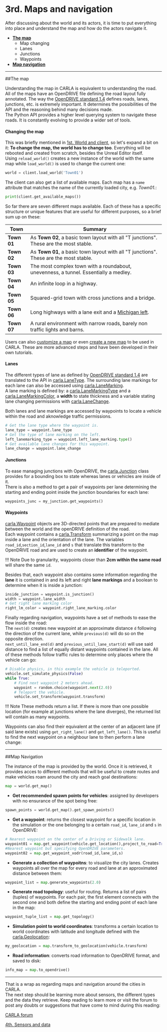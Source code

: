 <h1>3rd. Maps and navigation</h1>

After discussing about the world and its actors, it is time to put everything into place and understand the map and how do the actors navigate it. 

  * [__The map__](#the-map)  
	* Map changing  
	* Lanes  
	* Junctions  
	* Waypoints  
  * [__Map navigation__](#map-navigation)

---------------
##The map  

Understanding the map in CARLA is equivalent to understanding the road. All of the maps have an OpenDRIVE file defining the road layout fully annotated. The way the [OpenDRIVE standard 1.4](http://www.opendrive.org/docs/OpenDRIVEFormatSpecRev1.4H.pdf) defines roads, lanes, junctions, etc. is extremely important. It determines the possibilities of the API and the reasoning behind many decisions made.  
The Python API provides a higher level querying system to navigate these roads. It is constantly evolving to provide a wider set of tools.

<h4>Changing the map</h4>

This was briefly mentioned in [1st. World and client](core_world.md), so let's expand a bit on it: __To change the map, the world has to change too__. Everything will be rebooted and created from scratch, besides the Unreal Editor itself.  
Using `reload_world()` creates a new instance of the world with the same map while `load_world()` is used to change the current one:  

```py
world = client.load_world('Town01')
```
The client can also get a list of available maps. Each map has a `name` attribute that matches the name of the currently loaded city, e.g. _Town01._:
```py
print(client.get_available_maps())
```
So far there are seven different maps available. Each of these has a specific structure or unique features that are useful for different purposes, so a brief sum up on these: 

Town | Summary
-- | --
__Town 01__ | As __Town 02__, a basic town layout with all "T junctions". These are the most stable.
__Town 02__ | As __Town 01__, a basic town layout with all "T junctions". These are the most stable.
__Town 03__ | The most complex town with a roundabout, unevenness, a tunnel. Essentially a medley.
__Town 04__ | An infinite loop in a highway.
__Town 05__ | Squared-grid town with cross junctions and a bridge.
__Town 06__ | Long highways with a lane exit and a [Michigan left](https://en.wikipedia.org/wiki/Michigan_left).
__Town 07__ | A rural environment with narrow roads, barely non traffic lights and barns.

Users can also [customize a map](dev/map_customization.md) or even [create a new map](how_to_make_a_new_map.md) to be used in CARLA. These are more advanced steps and have been developed in their own tutorials.  


<h4>Lanes</h4>

The different types of lane as defined by [OpenDRIVE standard 1.4](http://www.opendrive.org/docs/OpenDRIVEFormatSpecRev1.4H.pdf) are translated to the API in [carla.LaneType](python_api.md#carla.LaneType). The surrounding lane markings for each lane can also be accessed using [carla.LaneMarking](python_api.md#carla.LaneMarkingType).  
A lane marking is defined by: a [carla.LaneMarkingType](python_api.md#carla.LaneMarkingType) and a [carla.LaneMarkingColor](python_api.md#carla.LaneMarkingColor), a __width__ to state thickness and a variable stating lane changing permissions with [carla.LaneChange](python_api.md#carla.LaneChange).  

Both lanes and lane markings are accessed by waypoints to locate a vehicle within the road and aknowledge traffic permissions.  

```py
# Get the lane type where the waypoint is. 
lane_type = waypoint.lane_type
# Get the type of lane marking on the left. 
left_lanemarking_type = waypoint.left_lane_marking.type()
# Get available lane changes for this waypoint.
lane_change = waypoint.lane_change
```

<h4>Junctions</h4>

To ease managing junctions with OpenDRIVE, the [carla.Junction](python_api.md#carla.Junction) class provides for a bounding box to state whereas lanes or vehicles are inside of it.  
There is also a method to get a pair of waypoints per lane determining the starting and ending point inside the junction boundaries for each lane:  
```py
waypoints_junc = my_junction.get_waypoints()
```

<h4>Waypoints</h4>

[carla.Waypoint](python_api.md#carla.Waypoint) objects are 3D-directed points that are prepared to mediate between the world and the openDRIVE definition of the road.  
Each waypoint contains a [carla.Transform](python_api.md#carla.Transform) summarizing a point on the map inside a lane and the orientation of the lane. The variables `road_id`,`section_id`,`lane_id` and `s` that translate this transform to the OpenDRIVE road and are used to create an __identifier__ of the waypoint.  

!!! Note
    Due to granularity, waypoints closer than __2cm within the same road__ will share the same `id`. 

Besides that, each waypoint also contains some information regarding the __lane__ it is contained in and its left and right __lane markings__ and a boolean to determine when it is inside a junction: 

```py
inside_junction = waypoint.is_junction()
width = waypoint.lane_width
# Get right lane marking color
right_lm_color = waypoint.right_lane_marking.color
```

Finally regarding navigation, waypoints have a set of methods to ease the flow inside the road:  
The `next(d)` creates new waypoint at an approximate distance `d` following the direction of the current lane, while `previous(d)` will do so on the opposite direction.  
`next_until_lane_end(d)` and `previous_until_lane_start(d)` will use said distance to find a list of equally distant waypoints contained in the lane. All of these methods follow traffic rules to determine only places where the vehicle can go:
```py
# Disable physics, in this example the vehicle is teleported.
vehicle.set_simulate_physics(False)
while True:
    # Find next waypoint 2 meters ahead.
    waypoint = random.choice(waypoint.next(2.0))
    # Teleport the vehicle.
    vehicle.set_transform(waypoint.transform)
```  

!!! Note
    These methods return a list. If there is more than one possible location (for example at junctions where the lane diverges), the returned list will contain as many waypoints. 

Waypoints can also find their equivalent at the center of an adjacent lane (if said lane exists) using `get_right_lane()` and `get_left_lane()`. This is useful to find the next waypoint on a neighbour lane to then perform a lane change: 


---------------
##Map Navigation

The instance of the map is provided by the world. Once it is retrieved, it provides acces to different methods that will be useful to create routes and make vehicles roam around the city and reach goal destinations:  
```py
map = world.get_map()
```

* __Get recommended spawn points for vehicles__: assigned by developers with no ensurance of the spot being free: 
```py
spawn_points = world.get_map().get_spawn_points()
```

* __Get a waypoint__: returns the closest waypoint for a specific location in the simulation or the one belonging to a certain `road_id`, `lane_id` and `s` in OpenDRIVE:
```py
# Nearest waypoint on the center of a Driving or Sidewalk lane.
waypoint01 = map.get_waypoint(vehicle.get_location(),project_to_road=True, lane_type=(carla.LaneType.Driving | carla.LaneType.Sidewalk))
#Nearest waypoint but specifying OpenDRIVE parameters. 
waypoint02 = map.get_waypoint_xodr(road_id,lane_id,s)
```

* __Generate a collection of waypoitns__: to visualize the city lanes. Creates waypoints all over the map for every road and lane at an approximated distance between them:
```py
waypoint_list = map.generate_waypoints(2.0)
```

* __Generate road topology__: useful for routing. Returns a list of pairs (tuples) of waypoints. For each pair, the first element connects with the second one and both define the starting and ending point of each lane in the map:
```py
waypoint_tuple_list = map.get_topology()
```

* __Simulation point to world coordinates__: transforms a certain location to world coordinates with latitude and longitude defined with the [carla.Geolocation](python_api.md#carla.Geolocation): 
```py
my_geolocation = map.transform_to_geolocation(vehicle.transform)
```

* __Road information__: converts road information to OpenDRIVE format, and saved to disk:
```py
info_map = map.to_opendrive()
```

---------------
That is a wrap as regarding maps and navigation around the cities in CARLA.  
The next step should be learning more about sensors, the different types and the data they retrieve. Keep reading to learn more or visit the forum to post any doubts or suggestions that have come to mind during this reading: 
<div text-align: center>
<div class="build-buttons">
<!-- Latest release button -->
<p>
<a href="forum.carla.org" target="_blank" class="btn btn-neutral" title="CARLA forum">
CARLA forum</a>
</p>
</div>
<div class="build-buttons">
<!-- Latest release button -->
<p>
<a href="../cameras_and_sensors" target="_blank" class="btn btn-neutral" title="4th. Sensors and data">
4th. Sensors and data</a>
</p>
</div>
</div>